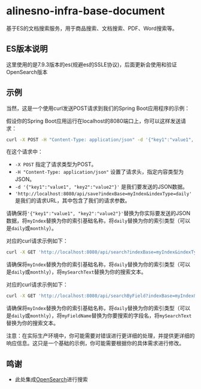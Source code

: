 # alinesno-infra-base-document
基于ES的文档搜索服务，用于商品搜索、文档搜索、PDF、Word搜索等。

## ES版本说明

这里使用的是7.9.3版本的es(规避es的SSLE协议)，后面更新会使用和验证OpenSearch版本

## 示例

当然，这是一个使用curl发送POST请求到我们的Spring Boot应用程序的示例：

假设你的Spring Boot应用运行在localhost的8080端口上，你可以这样发送请求：

```bash
curl -X POST -H "Content-Type: application/json" -d '{"key1":"value1", "key2":"value2"}' 'http://localhost:8080/api/save?indexBase=myIndex&indexType=daily'
```

在这个请求中：

- `-X POST` 指定了请求类型为POST。
- `-H "Content-Type: application/json"` 设置了请求头，指定内容类型为JSON。
- `-d '{"key1":"value1", "key2":"value2"}'` 是我们要发送的JSON数据。
- `'http://localhost:8080/api/save?indexBase=myIndex&indexType=daily'` 是我们的请求URL，其中包含了我们的请求参数。

请确保将`'{"key1":"value1", "key2":"value2"}'`替换为你实际要发送的JSON数据，将`myIndex`替换为你的索引基础名称，将`daily`替换为你的索引类型（可以是`daily`或`monthly`）。

对应的curl请求示例如下：

```bash
curl -X GET 'http://localhost:8080/api/search?indexBase=myIndex&indexType=daily&queryText=mySearchText'
```

请确保将`myIndex`替换为你的索引基础名称，将`daily`替换为你的索引类型（可以是`daily`或`monthly`），将`mySearchText`替换为你的搜索文本。



对应的curl请求示例如下：

```bash
curl -X GET 'http://localhost:8080/api/searchByField?indexBase=myIndex&indexType=daily&fieldName=myFieldName&queryText=mySearchText'
```

请确保将`myIndex`替换为你的索引基础名称，将`daily`替换为你的索引类型（可以是`daily`或`monthly`），将`myFieldName`替换为你要搜索的字段名，将`mySearchText`替换为你的搜索文本。

注意：在实际生产环境中，你可能需要对错误进行更详细的处理，并提供更详细的响应信息。这只是一个基础的示例，你可能需要根据你的具体需求进行修改。

## 鸣谢

- 此处集成[OpenSearch](#)进行搜索